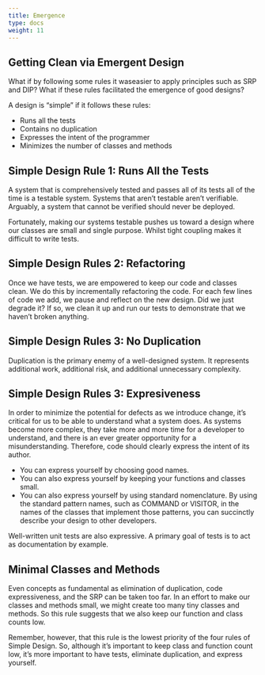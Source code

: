 ```yaml
---
title: Emergence
type: docs
weight: 11
---
```


## Getting Clean via Emergent Design

What if by following some rules it waseasier to apply principles such as SRP and DIP? What if these rules facilitated the emergence of good designs?

A design is “simple” if it follows these rules:

- Runs all the tests
- Contains no duplication
- Expresses the intent of the programmer
- Minimizes the number of classes and methods

## Simple Design Rule 1: Runs All the Tests

A system that is comprehensively tested and passes all of its tests all of the time is a testable system. Systems that aren’t testable aren’t verifiable. Arguably, a system that cannot be verified should never be deployed.

Fortunately, making our systems testable pushes us toward a design where our classes are small and single purpose. Whilst tight coupling makes it difficult to write tests.

## Simple Design Rules 2: Refactoring

Once we have tests, we are empowered to keep our code and classes clean. We do this by incrementally refactoring the code. For each few lines of code we add, we pause and reflect on the new design. Did we just degrade it? If so, we clean it up and run our tests to demonstrate that we haven’t broken anything.

## Simple Design Rules 3: No Duplication

Duplication is the primary enemy of a well-designed system. It represents additional work, additional risk, and additional unnecessary complexity.

## Simple Design Rules 3: Expresiveness

In order to minimize the potential for defects as we introduce change, it’s critical for us to be able to understand what a system does. As systems become more complex, they take more and more time for a developer to understand, and there is an ever greater opportunity for a misunderstanding. Therefore, code should clearly express the intent of its author.

- You can express yourself by choosing good names.
- You can also express yourself by keeping your functions and classes small.
- You can also express yourself by using standard nomenclature. By using the standard pattern names, such as COMMAND or VISITOR, in the names of the classes that implement those patterns, you can succinctly describe your design to other developers.

Well-written unit tests are also expressive. A primary goal of tests is to act as documentation by example.

## Minimal Classes and Methods

Even concepts as fundamental as elimination of duplication, code expressiveness, and the SRP can be taken too far. In an effort to make our classes and methods small, we might create too many tiny classes and methods. So this rule suggests that we also keep our function and class counts low.

Remember, however, that this rule is the lowest priority of the four rules of Simple Design. So, although it’s important to keep class and function count low, it’s more important to have tests, eliminate duplication, and express yourself.
